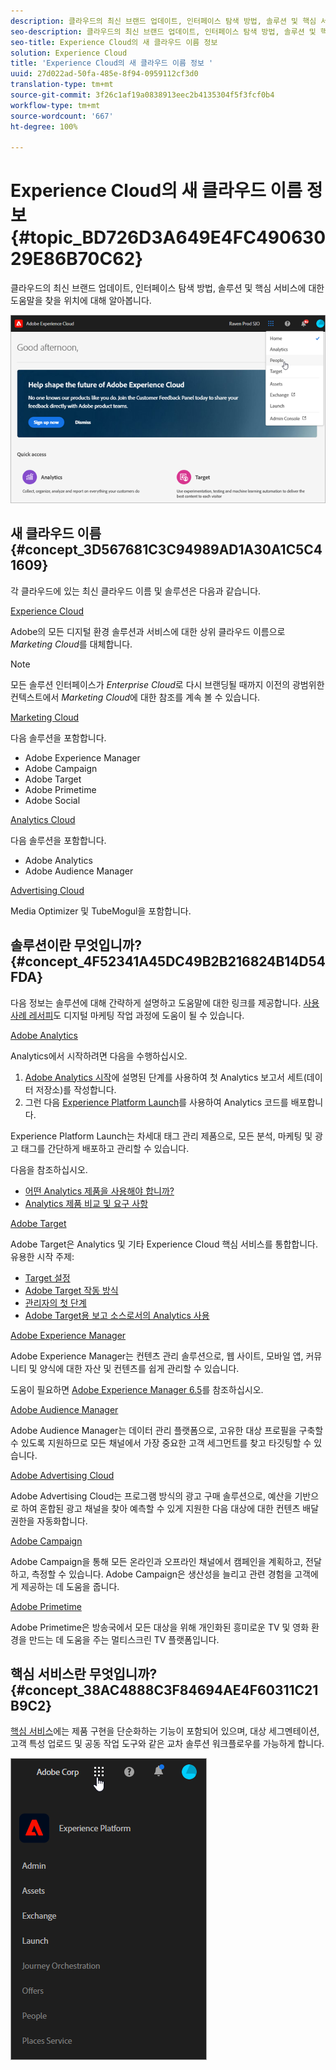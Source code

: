```yaml
---
description: 클라우드의 최신 브랜드 업데이트, 인터페이스 탐색 방법, 솔루션 및 핵심 서비스에 대한 도움말을 찾을 위치에 대해 알아봅니다.
seo-description: 클라우드의 최신 브랜드 업데이트, 인터페이스 탐색 방법, 솔루션 및 핵심 서비스에 대한 도움말을 찾을 위치에 대해 알아봅니다.
seo-title: Experience Cloud의 새 클라우드 이름 정보
solution: Experience Cloud
title: 'Experience Cloud의 새 클라우드 이름 정보 '
uuid: 27d022ad-50fa-485e-8f94-0959112cf3d0
translation-type: tm+mt
source-git-commit: 3f26c1af19a0838913eec2b4135304f5f3fcf0b4
workflow-type: tm+mt
source-wordcount: '667'
ht-degree: 100%

---
```



# Experience Cloud의 새 클라우드 이름 정보 {#topic_BD726D3A649E4FC49063029E86B70C62}

클라우드의 최신 브랜드 업데이트, 인터페이스 탐색 방법, 솔루션 및 핵심 서비스에 대한 도움말을 찾을 위치에 대해 알아봅니다.

![](assets/cloud-pulldown.png)

## 새 클라우드 이름 {#concept_3D567681C3C94989AD1A30A1C5C41609}

각 클라우드에 있는 최신 클라우드 이름 및 솔루션은 다음과 같습니다.

[Experience Cloud](https://www.adobe.com/experience-cloud.html?promoid=FZPQZ2HS&amp;mv=other)

Adobe의 모든 디지털 환경 솔루션과 서비스에 대한 상위 클라우드 이름으로 *Marketing Cloud*&#x200B;를 대체합니다.

>[!NOTE]
>
>모든 솔루션 인터페이스가 *Enterprise Cloud*&#x200B;로 다시 브랜딩될 때까지 이전의 광범위한 컨텍스트에서 *Marketing Cloud*&#x200B;에 대한 참조를 계속 볼 수 있습니다.

[Marketing Cloud](https://www.adobe.com/kr/marketing-cloud.html)

다음 솔루션을 포함합니다.

* Adobe Experience Manager
* Adobe Campaign
* Adobe Target
* Adobe Primetime
* Adobe Social

[Analytics Cloud](https://www.adobe.com/data-analytics-cloud.html)

다음 솔루션을 포함합니다.

* Adobe Analytics
* Adobe Audience Manager

[Advertising Cloud](https://www.adobe.com/advertising-cloud.html)

Media Optimizer 및 TubeMogul을 포함합니다.

## 솔루션이란 무엇입니까? {#concept_4F52341A45DC49B2B216824B14D54FDA}

다음 정보는 솔루션에 대해 간략하게 설명하고 도움말에 대한 링크를 제공합니다. [사용 사례 레서피](https://helpx.adobe.com/kr/marketing-cloud/how-to/use-cases.html)도 디지털 마케팅 작업 과정에 도움이 될 수 있습니다.

[Adobe Analytics](https://docs.adobe.com/content/help/ko-KR/analytics/landing/home.html)

Analytics에서 시작하려면 다음을 수행하십시오.

1. [Adobe Analytics 시작](https://docs.adobe.com/content/help/ko-KR/analytics/analyze/analysis-workspace/home.html)에 설명된 단계를 사용하여 첫 Analytics 보고서 세트(데이터 저장소)를 작성합니다.
1. 그런 다음 [Experience Platform Launch](https://docs.adobe.com/content/help/ko-KR/launch/using/intro/get-started/quick-start.html)를 사용하여 Analytics 코드를 배포합니다.

Experience Platform Launch는 차세대 태그 관리 제품으로, 모든 분석, 마케팅 및 광고 태그를 간단하게 배포하고 관리할 수 있습니다.

다음을 참조하십시오.

* [어떤 Analytics 제품을 사용해야 합니까?](https://docs.adobe.com/content/help/ko-KR/analytics/admin/admin-overview/which-analytics-tool.html)
* [Analytics 제품 비교 및 요구 사항](https://docs.adobe.com/content/help/ko-KR/analytics/admin/admin-overview/analytics-product-comparison.html)

[Adobe Target](https://docs.adobe.com/content/help/ko-KR/target/using/target-home.html)

Adobe Target은 Analytics 및 기타 Experience Cloud 핵심 서비스를 통합합니다. 유용한 시작 주제:

* [Target 설정](https://docs.adobe.com/content/help/ko-KR/target/using/administer/administrating-target.html)
* [Adobe Target 작동 방식](https://docs.adobe.com/content/help/ko-KR/target/using/introduction/how-target-works.html)
* [관리자의 첫 단계](https://docs.adobe.com/content/help/ko-KR/target/using/administer/start-target.html)
* [Adobe Target용 보고 소스로서의 Analytics 사용](https://docs.adobe.com/content/help/ko-KR/target/using/integrate/a4t/a4t.html)

[Adobe Experience Manager](https://helpx.adobe.com/kr/support/experience-manager/6-5.html)

Adobe Experience Manager는 컨텐츠 관리 솔루션으로, 웹 사이트, 모바일 앱, 커뮤니티 및 양식에 대한 자산 및 컨텐츠를 쉽게 관리할 수 있습니다.

도움이 필요하면 [Adobe Experience Manager 6.5](https://helpx.adobe.com/kr/support/experience-manager/6-5.html)를 참조하십시오.

[Adobe Audience Manager](https://docs.adobe.com/content/help/ko-KR/audience-manager/user-guide/aam-home.html)

Adobe Audience Manager는 데이터 관리 플랫폼으로, 고유한 대상 프로필을 구축할 수 있도록 지원하므로 모든 채널에서 가장 중요한 고객 세그먼트를 찾고 타깃팅할 수 있습니다.

[Adobe Advertising Cloud](https://docs.adobe.com/content/help/ko-KR/release-notes/experience-cloud/current.html#adcloud)

Adobe Advertising Cloud는 프로그램 방식의 광고 구매 솔루션으로, 예산을 기반으로 하여 혼합된 광고 채널을 찾아 예측할 수 있게 지원한 다음 대상에 대한 컨텐츠 배달 권한을 자동화합니다.

[Adobe Campaign](https://docs.adobe.com/content/help/ko-KR/campaign-standard/using/getting-started/about-adobe-campaign/campaign-orchestration.html)

Adobe Campaign을 통해 모든 온라인과 오프라인 채널에서 캠페인을 계획하고, 전달하고, 측정할 수 있습니다. Adobe Campaign은 생산성을 늘리고 관련 경험을 고객에게 제공하는 데 도움을 줍니다.

[Adobe Primetime](https://help.adobe.com/ko_KR/primetime/)

Adobe Primetime은 방송국에서 모든 대상을 위해 개인화된 흥미로운 TV 및 영화 환경을 만드는 데 도움을 주는 멀티스크린 TV 플랫폼입니다.

## 핵심 서비스란 무엇입니까? {#concept_38AC4888C3F84694AE4F60311C21B9C2}

[핵심 서비스](https://docs.adobe.com/content/help/ko-KR/core-services/interface/about-core-services/core-services-landing.html)에는 제품 구현을 단순화하는 기능이 포함되어 있으며, 대상 세그멘테이션, 고객 특성 업로드 및 공동 작업 도구와 같은 교차 솔루션 워크플로우를 가능하게 합니다.

![](assets/core-services.png)
